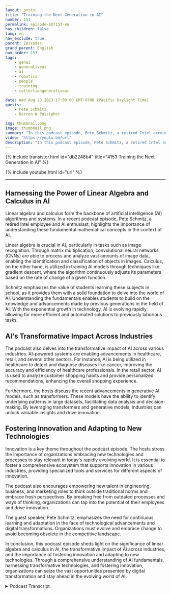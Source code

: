 ```yaml
---
layout: posts
title: "Training the Next Generation in AI"
number: 153
permalink: episode-EDT153-en
has_children: false
lang: en
nav_exclude: true
parent: Episodes
grand_parent: English
nav_order: 153
tags:
    - genai
    - generativeai
    - ai
    - robotics
    - people
    - training
    - collectiongenerativeai

date: Wed Aug 23 2023 17:00:00 GMT-0700 (Pacific Daylight Time)
guests:
    - Pete Schmitz
    - Darren W Pulsipher

img: thumbnail.png
image: thumbnail.png
summary: "In this podcast episode, Pete Schmitz, a retired Intel account executive, talks about his work with high school students in teaching them about AI and how to use it in their robotics competitions. He explains that these competitions require the use of autonomy, and AI is a crucial component in achieving that. Pete shares an example of how computer vision, powered by AI, is used in the Defense Advanced Research Projects Agency's unmanned surface vehicle, DARPA D Hunter."
video: "https://youtu.be/url"
description: "In this podcast episode, Pete Schmitz, a retired Intel account executive, talks about his work with high school students in teaching them about AI and how to use it in their robotics competitions. He explains that these competitions require the use of autonomy, and AI is a crucial component in achieving that. Pete shares an example of how computer vision, powered by AI, is used in the Defense Advanced Research Projects Agency's unmanned surface vehicle, DARPA D Hunter."
---
```


<div>
{% include transistor.html id="db2248b4" title="#153 Training the Next Generation in AI" %}

{% include youtube.html id="url" %}
</div>

---

## Harnessing the Power of Linear Algebra and Calculus in AI

Linear algebra and calculus form the backbone of artificial intelligence (AI) algorithms and systems. In a recent podcast episode, Pete Schmitz, a retired Intel employee and AI enthusiast, highlights the importance of understanding these fundamental mathematical concepts in the context of AI.

Linear algebra is crucial in AI, particularly in tasks such as image recognition. Through matrix multiplication, convolutional neural networks (CNNs) are able to process and analyze vast amounts of image data, enabling the identification and classification of objects in images. Calculus, on the other hand, is utilized in training AI models through techniques like gradient descent, where the algorithm continuously adjusts its parameters based on the rate of change of a given function.

Schmitz emphasizes the value of students learning these subjects in school, as it provides them with a solid foundation to delve into the world of AI. Understanding the fundamentals enables students to build on the knowledge and advancements made by previous generations in the field of AI. With the exponential growth in technology, AI is evolving rapidly, allowing for more efficient and automated solutions to previously laborious tasks.

## AI's Transformative Impact Across Industries

The podcast also delves into the transformative impact of AI across various industries. AI-powered systems are enabling advancements in healthcare, retail, and several other sectors. For instance, AI is being utilized in healthcare to detect and diagnose diseases like cancer, improving the accuracy and efficiency of healthcare professionals. In the retail sector, AI is used to analyze customer shopping habits and provide personalized recommendations, enhancing the overall shopping experience.

Furthermore, the hosts discuss the recent advancements in generative AI models, such as transformers. These models have the ability to identify underlying patterns in large datasets, facilitating data analysis and decision-making. By leveraging transformers and generative models, industries can unlock valuable insights and drive innovation.

## Fostering Innovation and Adapting to New Technologies

Innovation is a key theme throughout the podcast episode. The hosts stress the importance of organizations embracing new technologies and processes to stay relevant in today's rapidly evolving world. It is essential to foster a comprehensive ecosystem that supports innovation in various industries, providing specialized tools and services for different aspects of innovation.

The podcast also encourages empowering new talent in engineering, business, and marketing roles to think outside traditional norms and embrace fresh perspectives. By breaking free from outdated processes and ways of thinking, organizations can tap into the potential of their employees and drive innovation.

The guest speaker, Pete Schmitz, emphasizes the need for continuous learning and adaptation in the face of technological advancements and digital transformations. Organizations must evolve and embrace change to avoid becoming obsolete in the competitive landscape.

In conclusion, this podcast episode sheds light on the significance of linear algebra and calculus in AI, the transformative impact of AI across industries, and the importance of fostering innovation and adapting to new technologies. Through a comprehensive understanding of AI fundamentals, harnessing transformative technologies, and fostering innovation, organizations can seize the vast opportunities presented by digital transformation and stay ahead in the evolving world of AI.



<details>
<summary> Podcast Transcript </summary>

<p></p>

</details>

